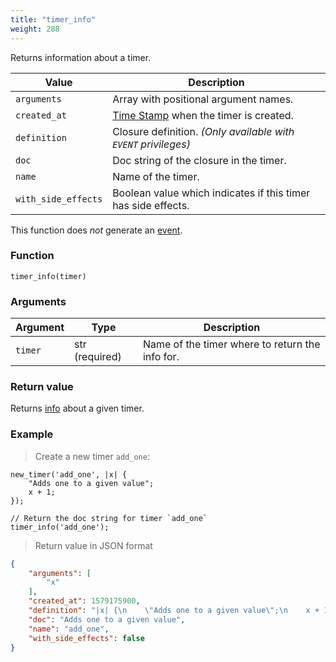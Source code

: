```yaml
---
title: "timer_info"
weight: 288
---
```


Returns information about a timer.

Value | Description
------- | -----------
`arguments` | Array with positional argument names.
`created_at` | [Time Stamp](https://wikipedia.org/wiki/Unix_time) when the timer is created.
`definition` | Closure definition. *(Only available with `EVENT` privileges)*
`doc` | Doc string of the closure in the timer.
`name` | Name of the timer.
`with_side_effects` | Boolean value which indicates if this timer has side effects.

This function does *not* generate an [event](../../overview/events).

### Function

`timer_info(timer)`

### Arguments

Argument | Type | Description
-------- | ---- | -----------
`timer` | str (required) | Name of the timer where to return the info for.

### Return value

Returns [info](../../data-types/info) about a given timer.

### Example

> Create a new timer `add_one`:

```thingsdb,should_pass
new_timer('add_one', |x| {
    "Adds one to a given value";
    x + 1;
});

// Return the doc string for timer `add_one`
timer_info('add_one');
```

> Return value in JSON format

```json
{
    "arguments": [
        "x"
    ],
    "created_at": 1579175900,
    "definition": "|x| {\n    \"Adds one to a given value\";\n    x + 1;\n}",
    "doc": "Adds one to a given value",
    "name": "add_one",
    "with_side_effects": false
}
```
